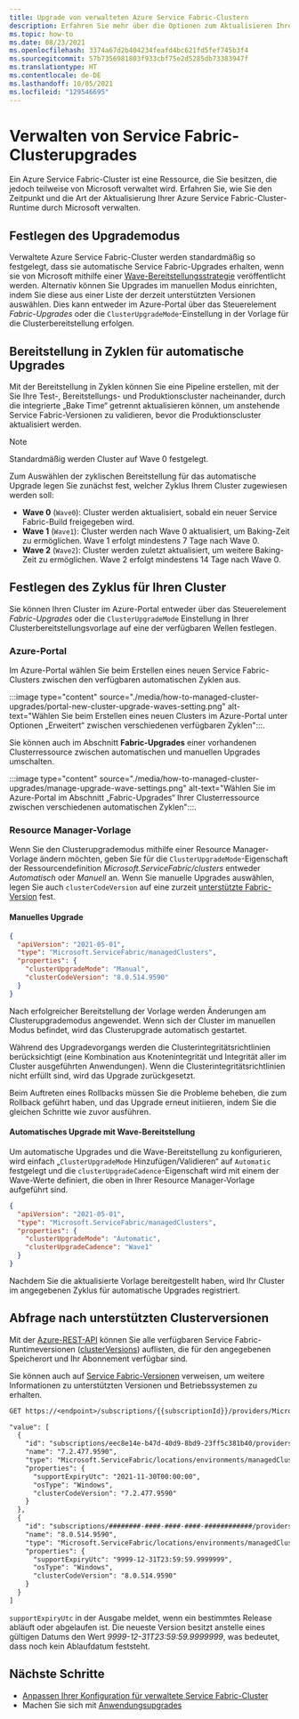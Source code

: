 ```yaml
---
title: Upgrade von verwalteten Azure Service Fabric-Clustern
description: Erfahren Sie mehr über die Optionen zum Aktualisieren Ihres verwalteten Azure Service Fabric-Clusters.
ms.topic: how-to
ms.date: 08/23/2021
ms.openlocfilehash: 3374a67d2b404234feafd4bc621fd5fef745b3f4
ms.sourcegitcommit: 57b7356981803f933cbf75e2d5285db73383947f
ms.translationtype: HT
ms.contentlocale: de-DE
ms.lasthandoff: 10/05/2021
ms.locfileid: "129546695"
---
```

# <a name="manage-service-fabric-managed-cluster-upgrades"></a>Verwalten von Service Fabric-Clusterupgrades

Ein Azure Service Fabric-Cluster ist eine Ressource, die Sie besitzen, die jedoch teilweise von Microsoft verwaltet wird. Erfahren Sie, wie Sie den Zeitpunkt und die Art der Aktualisierung Ihrer Azure Service Fabric-Cluster-Runtime durch Microsoft verwalten.

## <a name="set-upgrade-mode"></a>Festlegen des Upgrademodus

Verwaltete Azure Service Fabric-Cluster werden standardmäßig so festgelegt, dass sie automatische Service Fabric-Upgrades erhalten, wenn sie von Microsoft mithilfe einer [Wave-Bereitstellungsstrategie](#wave-deployment-for-automatic-upgrades) veröffentlicht werden. Alternativ können Sie Upgrades im manuellen Modus einrichten, indem Sie diese aus einer Liste der derzeit unterstützten Versionen auswählen. Dies kann entweder im Azure-Portal über das Steuerelement *Fabric-Upgrades* oder die `ClusterUpgradeMode`-Einstellung in der Vorlage für die Clusterbereitstellung erfolgen.

## <a name="wave-deployment-for-automatic-upgrades"></a>Bereitstellung in Zyklen für automatische Upgrades

Mit der Bereitstellung in Zyklen können Sie eine Pipeline erstellen, mit der Sie Ihre Test-, Bereitstellungs- und Produktionscluster nacheinander, durch die integrierte „Bake Time“ getrennt aktualisieren können, um anstehende Service Fabric-Versionen zu validieren, bevor die Produktionscluster aktualisiert werden.

>[!NOTE]
>Standardmäßig werden Cluster auf Wave 0 festgelegt.

Zum Auswählen der zyklischen Bereitstellung für das automatische Upgrade legen Sie zunächst fest, welcher Zyklus Ihrem Cluster zugewiesen werden soll:

* **Wave 0** (`Wave0`): Cluster werden aktualisiert, sobald ein neuer Service Fabric-Build freigegeben wird.
* **Wave 1** (`Wave1`): Cluster werden nach Wave 0 aktualisiert, um Baking-Zeit zu ermöglichen. Wave 1 erfolgt mindestens 7 Tage nach Wave 0.
* **Wave 2** (`Wave2`): Cluster werden zuletzt aktualisiert, um weitere Baking-Zeit zu ermöglichen. Wave 2 erfolgt mindestens 14 Tage nach Wave 0.

## <a name="set-the-wave-for-your-cluster"></a>Festlegen des Zyklus für Ihren Cluster

Sie können Ihren Cluster im Azure-Portal entweder über das Steuerelement *Fabric-Upgrades* oder die `ClusterUpgradeMode` Einstellung in Ihrer Clusterbereitstellungsvorlage auf eine der verfügbaren Wellen festlegen.

### <a name="azure-portal"></a>Azure-Portal

Im Azure-Portal wählen Sie beim Erstellen eines neuen Service Fabric-Clusters zwischen den verfügbaren automatischen Zyklen aus.

:::image type="content" source="./media/how-to-managed-cluster-upgrades/portal-new-cluster-upgrade-waves-setting.png" alt-text="Wählen Sie beim Erstellen eines neuen Clusters im Azure-Portal unter Optionen „Erweitert“ zwischen verschiedenen verfügbaren Zyklen":::.

Sie können auch im Abschnitt **Fabric-Upgrades** einer vorhandenen Clusterressource zwischen automatischen und manuellen Upgrades umschalten.

:::image type="content" source="./media/how-to-managed-cluster-upgrades/manage-upgrade-wave-settings.png" alt-text="Wählen Sie im Azure-Portal im Abschnitt „Fabric-Upgrades“ Ihrer Clusterressource zwischen verschiedenen automatischen Zyklen":::.

### <a name="resource-manager-template"></a>Resource Manager-Vorlage

Wenn Sie den Clusterupgrademodus mithilfe einer Resource Manager-Vorlage ändern möchten, geben Sie für die `ClusterUpgradeMode`-Eigenschaft der Ressourcendefinition *Microsoft.ServiceFabric/clusters* entweder *Automatisch* oder *Manuell* an. Wenn Sie manuelle Upgrades auswählen, legen Sie auch `clusterCodeVersion` auf eine zurzeit [unterstützte Fabric-Version](#query-for-supported-cluster-versions) fest.

#### <a name="manual-upgrade"></a>Manuelles Upgrade

```json
{
  "apiVersion": "2021-05-01",
  "type": "Microsoft.ServiceFabric/managedClusters",
  "properties": {
    "clusterUpgradeMode": "Manual",
    "clusterCodeVersion": "8.0.514.9590"
  }
}
```

Nach erfolgreicher Bereitstellung der Vorlage werden Änderungen am Clusterupgrademodus angewendet. Wenn sich der Cluster im manuellen Modus befindet, wird das Clusterupgrade automatisch gestartet.

Während des Upgradevorgangs werden die Clusterintegritätsrichtlinien berücksichtigt (eine Kombination aus Knotenintegrität und Integrität aller im Cluster ausgeführten Anwendungen). Wenn die Clusterintegritätsrichtlinien nicht erfüllt sind, wird das Upgrade zurückgesetzt.

Beim Auftreten eines Rollbacks müssen Sie die Probleme beheben, die zum Rollback geführt haben, und das Upgrade erneut initiieren, indem Sie die gleichen Schritte wie zuvor ausführen.

#### <a name="automatic-upgrade-with-wave-deployment"></a>Automatisches Upgrade mit Wave-Bereitstellung

Um automatische Upgrades und die Wave-Bereitstellung zu konfigurieren, wird einfach „`ClusterUpgradeMode` Hinzufügen/Validieren“ auf `Automatic` festgelegt und die `clusterUpgradeCadence`-Eigenschaft wird mit einem der Wave-Werte definiert, die oben in Ihrer Resource Manager-Vorlage aufgeführt sind.

```json
{
  "apiVersion": "2021-05-01",
  "type": "Microsoft.ServiceFabric/managedClusters",
  "properties": {
    "clusterUpgradeMode": "Automatic",
    "clusterUpgradeCadence": "Wave1"
  }
}
```

Nachdem Sie die aktualisierte Vorlage bereitgestellt haben, wird Ihr Cluster im angegebenen Zyklus für automatische Upgrades registriert.

## <a name="query-for-supported-cluster-versions"></a>Abfrage nach unterstützten Clusterversionen

Mit der [Azure-REST-API](/rest/api/azure/) können Sie alle verfügbaren Service Fabric-Runtimeversionen ([clusterVersions](/rest/api/servicefabric/sfrp-api-clusterversions_list)) auflisten, die für den angegebenen Speicherort und Ihr Abonnement verfügbar sind.

Sie können auch auf [Service Fabric-Versionen](service-fabric-versions.md) verweisen, um weitere Informationen zu unterstützten Versionen und Betriebssystemen zu erhalten.

```REST
GET https://<endpoint>/subscriptions/{{subscriptionId}}/providers/Microsoft.ServiceFabric/locations/{{location}}/managedclusterVersions?api-version=2021-05-01

"value": [
  {
    "id": "subscriptions/eec8e14e-b47d-40d9-8bd9-23ff5c381b40/providers/Microsoft.ServiceFabric/locations/eastus2/environments/Windows/managedClusterVersions/7.2.477.9590",
    "name": "7.2.477.9590",
    "type": "Microsoft.ServiceFabric/locations/environments/managedClusterVersions",
    "properties": {
      "supportExpiryUtc": "2021-11-30T00:00:00",
      "osType": "Windows",
      "clusterCodeVersion": "7.2.477.9590"
    }
  },
  {
    "id": "subscriptions/########-####-####-####-############/providers/Microsoft.ServiceFabric/locations/eastus2/environments/Windows/managedClusterVersions/8.0.514.9590",
    "name": "8.0.514.9590",
    "type": "Microsoft.ServiceFabric/locations/environments/managedClusterVersions",
    "properties": {
      "supportExpiryUtc": "9999-12-31T23:59:59.9999999",
      "osType": "Windows",
      "clusterCodeVersion": "8.0.514.9590"
    }
  }
]

```

`supportExpiryUtc` in der Ausgabe meldet, wenn ein bestimmtes Release abläuft oder abgelaufen ist. Die neueste Version besitzt anstelle eines gültigen Datums den Wert *9999-12-31T23:59:59.9999999*, was bedeutet, dass noch kein Ablaufdatum feststeht.

## <a name="next-steps"></a>Nächste Schritte

* [Anpassen Ihrer Konfiguration für verwaltete Service Fabric-Cluster](how-to-managed-cluster-configuration.md)
* Machen Sie sich mit [Anwendungsupgrades](service-fabric-application-upgrade.md)

<!--Image references-->
[Upgrade-Wave-Settings]: ./media/how-to-managed-cluster-upgrades/manage-upgrade-wave-settings.png
[New-Cluster-Wave-Settings]: ./media/how-to-managed-cluster-upgrades/portal-new-cluster-upgrade-waves-setting.png
